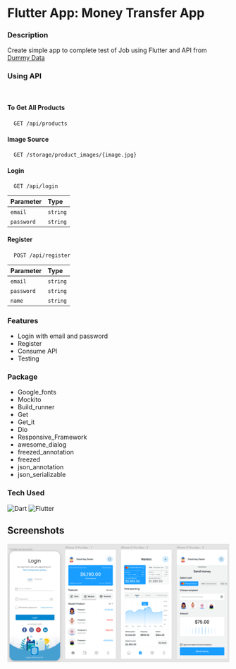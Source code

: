# Flutter App: Money Transfer App

### Description
Create simple app to complete test of Job using Flutter and API from [Dummy Data](https://test-api.afg-indo.com/)


### Using API
<br/>

#### To Get All Products

```http
  GET /api/products
```

#### Image Source

```http
  GET /storage/product_images/{image.jpg}
```
#### Login

```http
  GET /api/login
```

| Parameter | Type     |
| :-------- | :------- |
| `email` | `string` |
| `password` | `string` |

#### Register

```http
  POST /api/register
```

| Parameter | Type     |
| :-------- | :------- |
| `email` | `string` |
| `password` | `string` |
| `name` | `string` |


### Features
- Login with email and password
- Register
- Consume API
- Testing


### Package
- Google_fonts
- Mockito
- Build_runner
- Get
- Get_it
- Dio
- Responsive_Framework
- awesome_dialog
- freezed_annotation
- freezed
- json_annotation
- json_serializable

### Tech Used
![Dart](https://img.shields.io/badge/dart-%230175C2.svg?style=for-the-badge&logo=dart&logoColor=white) ![Flutter](https://img.shields.io/badge/Flutter-%2302569B.svg?style=for-the-badge&logo=Flutter&logoColor=white)


## Screenshots



 <img src="screenshot/ss.png"    />

